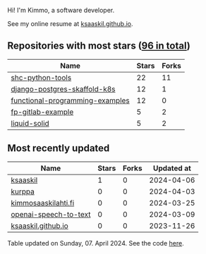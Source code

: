 Hi! I'm Kimmo, a software developer.

See my online resume at [ksaaskil.github.io](https://ksaaskil.github.io).

<!-- repositories starts -->

## Repositories with most stars ([96 in total](https://github.com/ksaaskil?tab=repositories))
| Name        | Stars           | Forks  |
| ------------- |-------------| -----|
|[shc-python-tools](https://github.com/ksaaskil/shc-python-tools)|22|11
|[django-postgres-skaffold-k8s](https://github.com/ksaaskil/django-postgres-skaffold-k8s)|12|1
|[functional-programming-examples](https://github.com/ksaaskil/functional-programming-examples)|12|0
|[fp-gitlab-example](https://github.com/ksaaskil/fp-gitlab-example)|5|2
|[liquid-solid](https://github.com/ksaaskil/liquid-solid)|5|2

<!-- repositories ends -->
<!-- recent_repositories starts -->

## Most recently updated
| Name        | Stars           | Forks  | Updated at
| ------------- |-------------| -----|-----|
|[ksaaskil](https://github.com/ksaaskil/ksaaskil)|1|0|2024-04-06
|[kurppa](https://github.com/ksaaskil/kurppa)|0|0|2024-04-03
|[kimmosaaskilahti.fi](https://github.com/ksaaskil/kimmosaaskilahti.fi)|0|0|2024-03-25
|[openai-speech-to-text](https://github.com/ksaaskil/openai-speech-to-text)|0|0|2024-03-09
|[ksaaskil.github.io](https://github.com/ksaaskil/ksaaskil.github.io)|0|0|2023-11-26

<!-- recent_repositories ends -->
<!-- updated_at starts -->
Table updated on Sunday, 07. April 2024. See the code [here](https://github.com/ksaaskil/ksaaskil).
<!-- updated_at ends -->
